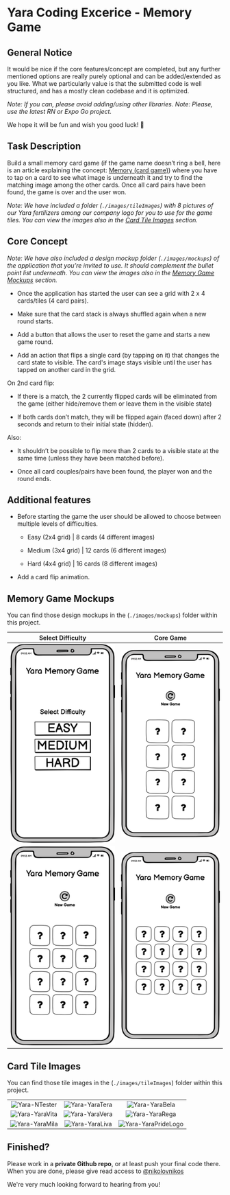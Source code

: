 # Yara Coding Excerice - Memory Game

## General Notice

 It would be nice if the core features/concept are completed, but any further mentioned options are really purely optional and can be added/extended as you like. What we particularly value is that the submitted code is well structured, and has a mostly clean codebase and it is optimized.

_Note: If you can, please avoid adding/using other libraries._
_Note: Please, use the latest RN or Expo Go project._

We hope it will be fun and wish you good luck! 🙂

## Task Description

Build a small memory card game (if the game name doesn’t ring a bell, here is an article explaining the concept: [Memory (card game)](<https://en.wikipedia.org/wiki/Concentration*(card_game)>))
where you have to tap on a card to see what image is underneath it and try to find the matching image among the other cards. Once all card pairs have been found, the game is over and the user won.

_Note: We have included a folder (`./images/tileImages`) with 8 pictures of our Yara fertilizers among our company logo for you to use for the game tiles. You can view the images also in the [Card Tile Images](#card-tile-images) section._

## Core Concept

_Note: We have also included a design mockup folder (`./images/mockups`) of the application that you’re invited to use. It should complement the bullet point list underneath. You can view the images also in the [Memory Game Mockups](#memory-game-mockups) section._

- Once the application has started the user can see a grid with 2 x 4 cards/tiles (4 card pairs).

- Make sure that the card stack is always shuffled again when a new round starts.

- Add a button that allows the user to reset the game and starts a new game round.

- Add an action that flips a single card (by tapping on it) that changes the card state to visible. The card's image stays visible until the user has tapped on another card in the grid.

On 2nd card flip:

- If there is a match, the 2 currently flipped cards will be eliminated from the game (either hide/remove them or leave them in the visible state)

- If both cards don’t match, they will be flipped again (faced down) after 2 seconds and return to their initial state (hidden).

Also:

- It shouldn’t be possible to flip more than 2 cards to a visible state at the same time (unless they have been matched before).

- Once all card couples/pairs have been found, the player won and the round ends.

## Additional features

- Before starting the game the user should be allowed to choose between multiple levels of difficulties.

  - Easy (2x4 grid) | 8 cards (4 different images)

  - Medium (3x4 grid) | 12 cards (6 different images)

  - Hard (4x4 grid) | 16 cards (8 different images)

- Add a card flip animation.

## Memory Game Mockups

You can find those design mockups in the (`./images/mockups`) folder within this project.

|                                    Select Difficulty                                     |                                       Core Game                                        |
| :--------------------------------------------------------------------------------------: | :------------------------------------------------------------------------------------: |
|             ![Yara-NTester](images/mockups/01_select-difficulty-screen.png)              |                    ![Yara-NTester](images/mockups/02_core-game.png)                    |
| ![Yara-NTester](images/mockups/03-medium-difficulty.png 'Additional feature (3x4 Grid)') | ![Yara-NTester](images/mockups/03-hard-difficulty.png 'Additional feature (4x4 Grid)') |

## Card Tile Images

You can find those tile images in the (`./images/tileImages`) folder within this project.

|                                                        |                                                     |                                                               |
| :----------------------------------------------------: | :-------------------------------------------------: | :-----------------------------------------------------------: |
| ![Yara-NTester](images/tileImages/01_Yara-NTester.png) | ![Yara-YaraTera](images/tileImages/02_YaraTera.png) |      ![Yara-YaraBela](images/tileImages/03_YaraBela.png)      |
|  ![Yara-YaraVita](images/tileImages/04_YaraVita.png)   | ![Yara-YaraVera](images/tileImages/05_YaraVera.png) |      ![Yara-YaraRega](images/tileImages/06_YaraRega.png)      |
|  ![Yara-YaraMila](images/tileImages/07_YaraMila.png)   | ![Yara-YaraLiva](images/tileImages/08_YaraLiva.png) | ![Yara-YaraPrideLogo](images/tileImages/09_YaraPrideLogo.png) |

## Finished?

Please work in a **private Github repo**, or at least push your final code there. When you are done, please give read access to [@nikolovnikos](https://github.com/nikolovnikos)

We're very much looking forward to hearing from you!
